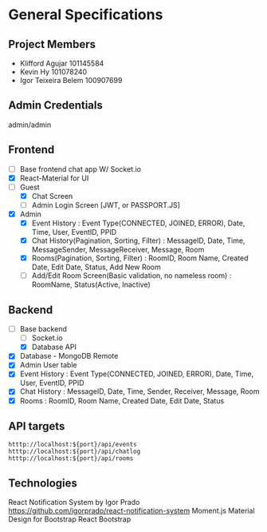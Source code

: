 # General Specifications

## Project Members

- Klifford Agujar 101145584
- Kevin Hy 101078240
- Igor Teixeira Belem 100907699

## Admin Credentials

admin/admin

## Frontend

- [ ] Base frontend chat app W/ Socket.io
- [x] React-Material for UI
- [ ] Guest
  - [x] Chat Screen
  - [ ] Admin Login Screen [JWT, or PASSPORT.JS]
- [x] Admin
  - [x] Event History : Event Type(CONNECTED, JOINED, ERROR), Date, Time, User, EventID, PPID
  - [x] Chat History(Pagination, Sorting, Filter) : MessageID, Date, Time, MessageSender, MessageReceiver, Message, Room
  - [x] Rooms(Pagination, Sorting, Filter) : RoomID, Room Name, Created Date, Edit Date, Status, Add New Room
  - [ ] Add/Edit Room Screen(Basic validation, no nameless room) : RoomName, Status(Active, Inactive)

## Backend

- [ ] Base backend
  - [ ] Socket.io
  - [x] Database API
- [x] Database - MongoDB Remote
- [x] Admin User table
- [x] Event History : Event Type(CONNECTED, JOINED, ERROR), Date, Time, User, EventID, PPID
- [x] Chat History : MessageID, Date, Time, Sender, Receiver, Message, Room
- [x] Rooms : RoomID, Room Name, Created Date, Edit Date, Status

## API targets

`htttp://localhost:${port}/api/events`
`htttp://localhost:${port}/api/chatlog`
`htttp://localhost:${port}/api/rooms`

## Technologies

React Notification System by Igor Prado https://github.com/igorprado/react-notification-system
Moment.js
Material Design for Bootstrap
React Bootstrap
